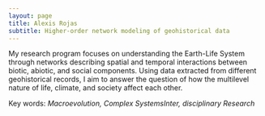 ```yaml
---
layout: page
title: Alexis Rojas
subtitle: Higher-order network modeling of geohistorical data
---
```

My research program focuses on understanding the Earth-Life System through networks describing spatial and temporal interactions between biotic, abiotic, and social components. Using data extracted from different geohistorical records, I aim to answer the question of how the multilevel nature of life, climate, and society affect each other.  

Key words: _Macroevolution, Complex SystemsInter, disciplinary Research_




